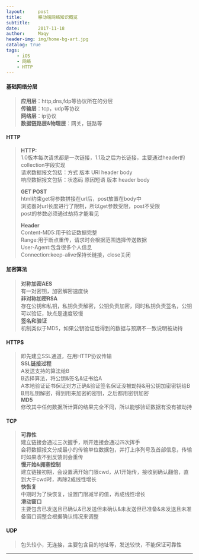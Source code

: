 ```yaml
---
layout:     post
title:      移动端网络知识概览
subtitle:   
date:       2017-11-18
author:     Maqy
header-img: img/home-bg-art.jpg
catalog: true
tags:
    - iOS
    - 网络
    - HTTP
---
```


#### 基础网络分层
>**应用层**：http,dns,fdp等协议所在的分层    
>**传输层**：tcp，udp等协议   
>**网络层**：ip协议    
>**数据链路层&物理层**：网关，链路等

#### HTTP
>**HTTP:**  
>1.0版本每次请求都是一次链接，1.1及之后为长链接，主要通过header的collection字段实现   
>请求数据报文包括：方式 版本 URI header body   
>响应数据报文包括：状态码 原因短语 版本 header body   
>
>**GET POST**    
>html约束get将参数拼接在url后，post放置在body中    
>浏览器对url长度进行了限制，所以get参数受限，post不受限    
>post的参数必须通过劫持才能看见
>
>**Header**    
>Content-MD5:用于验证数据完整    
>Range:用于断点重传，请求时会根据范围选择传送数据    
>User-Agent:包含很多个人信息    
>Connection:keep-alive保持长链接，close关闭    
#### 加密算法   
>**对称加密AES**    
>有一对密钥，加密解密速度快  
>**非对称加密RSA**  
>存在公钥和私钥，私钥负责解密，公钥负责加密，同时私钥负责签名，公钥可以验证，缺点是速度较慢   
>**签名和验证**  
>机制类似于MD5，如果公钥验证后得到的数据与预期不一致说明被劫持

#### HTTPS   
>即先建立SSL通道，在用HTTP协议传输      
>**SSL链接过程**   
>A发送支持的算法给B  
>B选择算法，将公钥&签名&证书给A  
>A本地验证证书保证对方正确&验证签名保证没被劫持&用公钥加密密钥给B   
>B用私钥解密，得到用来加密的密钥，之后都用密钥加密   
>**MD5**   
>修改其中任何数据所计算的结果完全不同，所以能够验证数据有没有被劫持  

#### TCP 
>**可靠性**   
>建立链接会通过三次握手，断开连接会通过四次挥手   
>会将数据报文分成最小的传输单位数据包，并打上序列号及首部信息，传输时如果收不到反馈则会重传   
>**慢开始&拥塞控制**     
>建立链接初期，会设置满开始门限cwd，从1开始传，接收到确认翻倍，直到大于cwd时，再除2成线性增长    
>**快恢复**    
>中期时为了快恢复，设置门限减半的值，再成线性增长    
>**滑动窗口**    
>主要包含已发送且已确认&已发送但未确认&未发送但已准备&未发送且未准备窗口调整会根据确认情况来调整   

#### UDP   
>包头较小，无连接，主要包含目的地址等，发送较快，不能保证可靠性   



---

